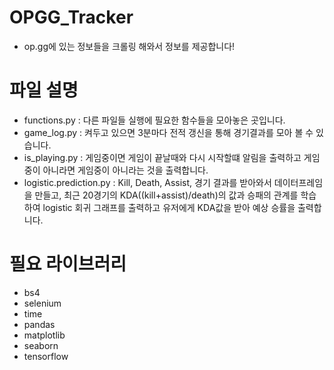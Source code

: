 # OPGG_Tracker
- op.gg에 있는 정보들을 크롤링 해와서 정보를 제공합니다!

# 파일 설명
- functions.py : 다른 파일들 실행에 필요한 함수들을 모아놓은 곳입니다.
- game_log.py : 켜두고 있으면 3분마다 전적 갱신을 통해 경기결과를 모아 볼 수 있습니다.
- is_playing.py : 게임중이면 게임이 끝날때와 다시 시작할떄 알림을 출력하고 게임중이 아니라면 게임중이 아니라는 것을 출력합니다.
- logistic.prediction.py : Kill, Death, Assist, 경기 결과를 받아와서 데이터프레임을 만들고,
최근 20경기의 KDA((kill+assist)/death)의 값과 승패의 관계를 학습하여 logistic 회귀 그래프를 출력하고 유저에게 KDA값을 받아 예상 승률을 출력합니다.

# 필요 라이브러리
- bs4
- selenium
- time
- pandas
- matplotlib
- seaborn
- tensorflow
